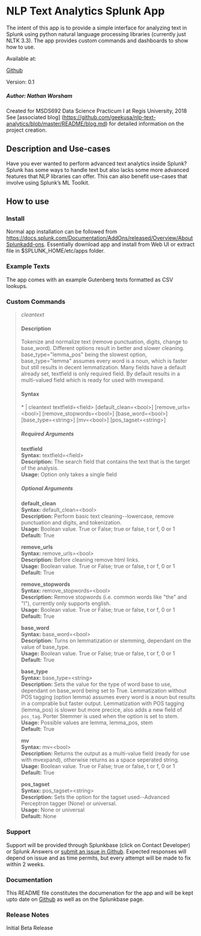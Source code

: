 # NLP Text Analytics Splunk App

The intent of this app is to provide a simple interface for analyzing text in Splunk using python natural language processing libraries (currently just NLTK 3.3). The app provides custom commands and dashboards to show how to use. 

Available at:

[Github](https://github.com/geekusa/nlp-text-analytics)

Version: 0.1

##### Author: Nathan Worsham 
Created for MSDS692 Data Science Practicum I at Regis University, 2018 </br>
See [associated blog] (https://github.com/geekusa/nlp-text-analytics/blob/master/README/blog.md) for detailed information on the project creation.

## Description and Use-cases

Have you ever wanted to perform advanced text analytics inside Splunk? Splunk has some ways to handle text but also lacks some more advanced features that NLP libraries can offer. This can also benefit use-cases that involve using Splunk’s ML Toolkit.

## How to use

### Install

Normal app installation can be followed from https://docs.splunk.com/Documentation/AddOns/released/Overview/AboutSplunkadd-ons. Essentially download app and install from Web UI or extract file in $SPLUNK_HOME/etc/apps folder.

### Example Texts

The app comes with an example Gutenberg texts formatted as CSV lookups.

### Custom Commands

> _cleantext_
> #### Description
> Tokenize and normalize text (remove punctuation, digits, change to base_word). Different options result in better and slower cleaning. base_type="lemma_pos" being the slowest option, base_type="lemma" assumes every word is a noun, which is faster but still results in decent lemmatization. Many fields have a default already set, textfield is only     required field. By default results in a multi-valued field which is ready for used with mvexpand.
> #### Syntax
> \* | cleantext textfield=\<field> [default\_clean=\<bool>] [remove\_urls=\<bool>] [remove\_stopwords=\<bool>] [base\_word=\<bool>] [base\_type=\<string>] [mv=\<bool>] [pos\_tagset=\<string>]
> ##### Required Arguments
> **textfield** </br>
>     **Syntax:** textfield=\<field> </br>
>     **Description:** The search field that contains the text that is the target of the analysis. </br>
>     **Usage:** Option only takes a single field
> ##### Optional Arguments
> **default\_clean** </br>
>     **Syntax:** default\_clean=\<bool> </br>
>     **Description:** Perform basic text cleaning--lowercase, remove punctuation and digits, and tokenization. </br>
>     **Usage:** Boolean value. True or False; true or false, t or f, 0 or 1</br>
>     **Default:** True
> 
> **remove\_urls** </br>
>     **Syntax:** remove\_urls=\<bool> </br>
>     **Description:** Before cleaning remove html links. </br>
>     **Usage:** Boolean value. True or False; true or false, t or f, 0 or 1</br>
>     **Default:** True
> 
>**remove\_stopwords** </br>
>     **Syntax:** remove\_stopwords=\<bool> </br>
>     **Description:** Remove stopwords (i.e. common words like "the" and "I"), currently only supports english. </br>
>     **Usage:** Boolean value. True or False; true or false, t or f, 0 or 1</br>
>     **Default:** True
> 
>**base\_word** </br>
>     **Syntax:** base\_word=\<bool> </br>
>     **Description:** Turns on lemmatization or stemming, dependant on the value of base\_type. </br>
>     **Usage:** Boolean value. True or False; true or false, t or f, 0 or 1</br>
>     **Default:** True
> 
>**base\_type** </br>
>     **Syntax:** base\_type=\<string> </br>
>     **Description:** Sets the value for the type of word base to use, dependant on base\_word being set to True. Lemmatization without POS tagging (option lemma) assumes every word is a noun but results in a comprable but faster output. Lemmatization with POS tagging (lemma\_pos) is slower but more precice, also adds a new field of `pos_tag`. Porter Stemmer is used when the option is set to stem.</br>
>     **Usage:** Possible values are lemma, lemma\_pos, stem</br>
>     **Default:** True
> 
>**mv** </br>
>     **Syntax:** mv=\<bool> </br>
>     **Description:** Returns the output as a multi-value field (ready for use with mvexpand), otherwise returns as a space seperated string. </br>
>     **Usage:** Boolean value. True or False; true or false, t or f, 0 or 1</br>
>     **Default:** True
> 
>**pos\_tagset** </br>
>     **Syntax:** pos\_tagset=\<string> </br>
>     **Description:** Sets the option for the tagset used--Advanced Perceptron tagger (None) or universal. </br>
>     **Usage:** None or universal</br>
>     **Default:** None



### Support
Support will be provided through Splunkbase (click on Contact Developer) or Splunk Answers or [submit an issue in Github](https://github.com/geekusa/nlp-text-analytics/issues/new). Expected responses will depend on issue and as time permits, but every attempt will be made to fix within 2 weeks. 

### Documentation
This README file constitutes the documenation for the app and will be kept upto date on [Github](https://github.com/geekusa/nlp-text-analytics/blob/master/README.md) as well as on the Splunkbase page.

### Release Notes
Initial Beta Release
